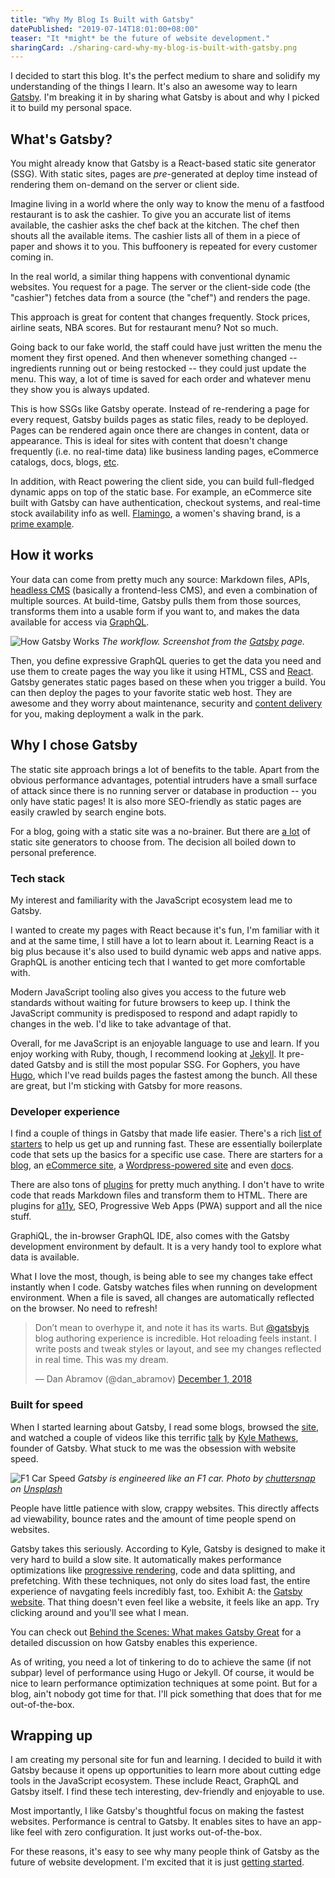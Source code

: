 ```yaml
---
title: "Why My Blog Is Built with Gatsby"
datePublished: "2019-07-14T18:01:00+08:00"
teaser: "It *might* be the future of website development."
sharingCard: ./sharing-card-why-my-blog-is-built-with-gatsby.png
---
```


I decided to start this blog. It's the perfect medium to share and solidify my understanding of the things I learn. It's also an awesome way to learn [Gatsby](https://www.gatsbyjs.org/). I'm breaking it in by sharing what Gatsby is about and why I picked it to build my personal space.

## What's Gatsby?

You might already know that Gatsby is a React-based static site generator (SSG). With static sites, pages are _pre_-generated at deploy time instead of rendering them on-demand on the server or client side.

Imagine living in a world where the only way to know the menu of a fastfood restaurant is to ask the cashier. To give you an accurate list of items available, the cashier asks the chef back at the kitchen. The chef then shouts all the available items. The cashier lists all of them in a piece of paper and shows it to you. This buffoonery is repeated for every customer coming in.

In the real world, a similar thing happens with conventional dynamic websites. You request for a page. The server or the client-side code (the "cashier") fetches data from a source (the "chef") and renders the page.

This approach is great for content that changes frequently. Stock prices, airline seats, NBA scores. But for restaurant menu? Not so much.

Going back to our fake world, the staff could have just written the menu the moment they first opened. And then whenever something changed -- ingredients running out or being restocked -- they could just update the menu. This way, a lot of time is saved for each order and whatever menu they show you is always updated.

This is how SSGs like Gatsby operate. Instead of re-rendering a page for every request, Gatsby builds pages as static files, ready to be deployed. Pages can be rendered again once there are changes in content, data or appearance. This is ideal for sites with content that doesn't change frequently (i.e. no real-time data) like business landing pages, eCommerce catalogs, docs, blogs, [etc](https://www.gatsbyjs.org/showcase/).

In addition, with React powering the client side, you can build full-fledged dynamic apps on top of the static base. For example, an eCommerce site built with Gatsby can have authentication, checkout systems, and real-time stock availability info as well. [Flamingo](https://www.shopflamingo.com/), a women's shaving brand, is a [prime example](https://www.youtube.com/watch?v=cp6nWSBEM0o).

## How it works

Your data can come from pretty much any source: Markdown files, APIs, [headless CMS](https://headlesscms.org) (basically a frontend-less CMS), and even a combination of multiple sources. At build-time, Gatsby pulls them from those sources, transforms them into a usable form if you want to, and makes the data available for access via [GraphQL](https://graphql.org/).

![How Gatsby Works](how-gatsby-works.png)
_The workflow. Screenshot from the [Gatsby](https://www.gatsbyjs.org/) page._

Then, you define expressive GraphQL queries to get the data you need and use them to create pages the way you like it using HTML, CSS and [React](https://reactjs.org/). Gatsby generates static pages based on these when you trigger a build. You can then deploy the pages to your favorite static web host. They are awesome and they worry about maintenance, security and [content delivery](https://en.wikipedia.org/wiki/Content_delivery_network) for you, making deployment a walk in the park.


## Why I chose Gatsby

The static site approach brings a lot of benefits to the table. Apart from the obvious performance advantages, potential intruders have a small surface of attack since there is no running server or database in production -- you only have static pages! It is also more SEO-friendly as static pages are easily crawled by search engine bots.

For a blog, going with a static site was a no-brainer. But there are [a lot](https://www.staticgen.com/) of static site generators to choose from. The decision all boiled down to personal preference.

### Tech stack

My interest and familiarity with the JavaScript ecosystem lead me to Gatsby.

I wanted to create my pages with React because it's fun, I'm familiar with it and at the same time, I still have a lot to learn about it. Learning React is a big plus because it's also used to build dynamic web apps and native apps. GraphQL is another enticing tech that I wanted to get more comfortable with.

Modern JavaScript tooling also gives you access to the future web standards without waiting for future browsers to keep up. I think the JavaScript community is predisposed to respond and adapt rapidly to changes in the web. I'd like to take advantage of that.

Overall, for me JavaScript is an enjoyable language to use and learn. If you enjoy working with Ruby, though, I recommend looking at [Jekyll](https://jekyllrb.com/). It pre-dated Gatsby and is still the most popular SSG. For Gophers, you have [Hugo](https://gohugo.io/), which I've read builds pages the fastest among the bunch. All these are great, but I'm sticking with Gatsby for more reasons.

### Developer experience

I find a couple of things in Gatsby that made life easier. There's a rich [list of starters](https://www.gatsbyjs.org/starters) to help us get up and running fast. These are essentially boilerplate code that sets up the basics for a specific use case. There are starters for a [blog](https://www.gatsbyjs.org/starters/gatsbyjs/gatsby-starter-blog/), an [eCommerce site](https://www.gatsbyjs.org/starters/parmsang/gatsby-starter-ecommerce/), a [Wordpress-powered site](https://www.gatsbyjs.org/starters/GatsbyCentral/gatsby-starter-wordpress/) and even [docs](https://www.gatsbyjs.org/starters/whoisryosuke/gatsby-documentation-starter/).

There are also tons of [plugins](https://www.gatsbyjs.org/plugins/) for pretty much anything. I don't have to write code that reads Markdown files and transform them to HTML. There are plugins for [a11y](https://developer.mozilla.org/en-US/docs/Web/Accessibility), SEO, Progressive Web Apps (PWA) support and all the nice stuff.

GraphiQL, the in-browser GraphQL IDE, also comes with the Gatsby development environment by default. It is a very handy tool to explore what data is available.

What I love the most, though, is being able to see my changes take effect instantly when I code. Gatsby watches files when running on development environment. When a file is saved, all changes are automatically reflected on the browser. No need to refresh!


<blockquote class="twitter-tweet"><p lang="en" dir="ltr">Don’t mean to overhype it, and note it has its warts. But <a href="https://twitter.com/gatsbyjs?ref_src=twsrc%5Etfw">@gatsbyjs</a> blog authoring experience is incredible. Hot reloading feels instant. I write posts and tweak styles or layout, and see my changes reflected in real time. This was my dream.</p>&mdash; Dan Abramov (@dan_abramov) <a href="https://twitter.com/dan_abramov/status/1068884262273933312?ref_src=twsrc%5Etfw">December 1, 2018</a></blockquote>


### Built for speed

When I started learning about Gatsby, I read some blogs, browsed the [site](https://www.gatsbyjs.org/), and watched a couple of videos like this terrific [talk](https://www.youtube.com/watch?v=Gtd-Ht-D0sg) by [Kyle Mathews](https://twitter.com/kylemathews), founder of Gatsby. What stuck to me was the obsession with website speed.

![F1 Car Speed](f1-car-speed.jpg)
_Gatsby is engineered like an F1 car. Photo by [chuttersnap](https://unsplash.com/@chuttersnap) on [Unsplash](https://unsplash.com)_

People have little patience with slow, crappy websites. This directly affects ad viewability, bounce rates and the amount of time people spend on websites.

Gatsby takes this seriously. According to Kyle, Gatsby is designed to make it very hard to build a slow site. It automatically makes performance optimizations like [progressive rendering](https://medium.com/ben-and-dion/progressive-rendering-a-killer-and-under-appreciated-feature-of-the-web-97c789b608c1), code and data splitting, and prefetching. With these techniques, not only do sites load fast, the entire experience of navgating feels incredibly fast, too. Exhibit A: the [Gatsby website](https://www.gatsbyjs.org/). That thing doesn't even feel like a website, it feels like an app. Try clicking around and you'll see what I mean.

You can check out [Behind the Scenes: What makes Gatsby Great](https://www.gatsbyjs.org/blog/2019-04-02-behind-the-scenes-what-makes-gatsby-great/) for a detailed discussion on how Gatsby enables this experience.

As of writing, you need a lot of tinkering to do to achieve the same (if not subpar) level of performance using Hugo or Jekyll. Of course, it would be nice to learn performance optimization techniques at some point. But for a blog, ain't nobody got time for that. I'll pick something that does that for me out-of-the-box.


## Wrapping up

I am creating my personal site for fun and learning. I decided to build it with Gatsby because it opens up opportunities to learn more about cutting edge tools in the JavaScript ecosystem. These include React, GraphQL and Gatsby itself. I find these tech interesting, dev-friendly and enjoyable to use.

Most importantly, I like Gatsby's thoughtful focus on making the fastest websites. Performance is central to Gatsby. It enables sites to have an app-like feel with zero configuration. It just works out-of-the-box.

For these reasons, it's easy to see why many people think of Gatsby as the future of website development. I'm excited that it is just [getting started](https://www.youtube.com/watch?v=1tjvFldRg6A).

